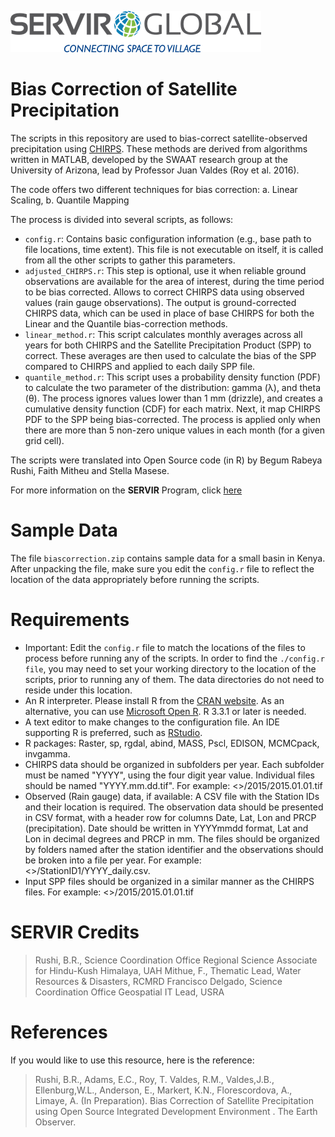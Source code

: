 ![.](SERVIRGlobal.png)

# Bias Correction of Satellite Precipitation 

The scripts in this repository are used to bias-correct satellite-observed precipitation using [CHIRPS](http://chg.geog.ucsb.edu/data/chirps/).  These methods are derived from algorithms written in MATLAB, developed by the SWAAT research group at the University of Arizona, lead by Professor Juan Valdes (Roy et al. 2016).

The code offers two different techniques for bias correction:
a. Linear Scaling,
b. Quantile Mapping

The process is divided into several scripts, as follows:
  - `config.r`: Contains basic configuration information (e.g., base path to file locations, time extent). This file is not executable on itself, it is called from all the other scripts to gather this parameters.
  - `adjusted_CHIRPS.r`:  This step is optional, use it when reliable ground observations are available for the area of interest, during the time period to be bias corrected. Allows to correct CHIRPS data using observed values (rain gauge observations). The output is ground-corrected CHIRPS  data, which can be used in place of base CHIRPS for both the Linear and the Quantile bias-correction methods. 
  - `linear_method.r`: This script calculates monthly averages across all years for both CHIRPS and the Satellite Precipitation Product (SPP) to correct. These averages are then used to calculate the bias of the SPP compared to CHIRPS and applied to each daily SPP file.
  - `quantile_method.r`:  This script uses a probability density function (PDF) to calculate the two parameter of the distribution: gamma (λ), and theta (θ). The process ignores values lower than 1 mm (drizzle), and creates a cumulative density function (CDF) for each matrix. Next, it map CHIRPS PDF to the SPP being bias-corrected. The process is applied only when there are more than 5 non-zero unique values in each month (for a given grid cell).

The scripts were translated into Open Source code (in R) by Begum Rabeya Rushi, Faith Mitheu and Stella Masese.

For more information on the **SERVIR** Program, click [here](https://servirglobal.net) 

# Sample Data
The file `biascorrection.zip` contains sample data for a small basin in Kenya. After unpacking the file, make sure you edit the `config.r` file to reflect the location of the data appropriately before running the scripts.

# Requirements
- Important: Edit the `config.r` file to match the locations of the files to process before running any of the scripts. In order to find the `./config.r file`, you may need to set your working directory to the location of the scripts, prior to running any of them. The data directories do not need to reside under this location.
- An R interpreter. Please install R from the [CRAN website](https://cran.r-project.org/). As an alternative, you can use [Microsoft Open R](https://mran.microsoft.com/open). R 3.3.1 or later is needed.
- A text editor to make changes to the configuration file. An IDE supporting R is preferred, such as [RStudio](https://www.rstudio.com/).
- R packages: Raster, sp, rgdal, abind, MASS, Pscl, EDISON, MCMCpack, invgamma.
- CHIRPS data should be organized in subfolders per year. Each subfolder must be named "YYYY", using the four digit year value. Individual files should be named "YYYY.mm.dd.tif". For example: <<base path to CHIRPS data>>/2015/2015.01.01.tif
- Observed (Rain gauge) data, if available: A CSV file with the Station IDs and their location is required. The observation data should be presented in CSV format, with a header row for columns Date, Lat, Lon and PRCP (precipitation). Date should be written in YYYYmmdd format, Lat and Lon in decimal degrees and PRCP in mm. The files should be organized by folders named after the station identifier and the observations should be broken into a file per year. For example: <<path to observed data>>/StationID1/YYYY_daily.csv. 
- Input SPP files should be organized in a similar manner as the CHIRPS files. For example: <<base path to SPP data>>/2015/2015.01.01.tif

# SERVIR Credits

> Rushi, B.R., Science Coordination Office Regional Science Associate for Hindu-Kush Himalaya, UAH
> Mithue, F., Thematic Lead, Water Resources & Disasters, RCMRD
> Francisco Delgado, Science Coordination Office Geospatial IT Lead, USRA

# References

If you would like to use this resource, here is the reference:

> Rushi, B.R., Adams, E.C., Roy, T. Valdes, R.M., Valdes,J.B., Ellenburg,W.L., Anderson, E., Markert, K.N., Florescordova, A., Limaye, A. (In Preparation). Bias Correction of Satellite Precipitation using Open Source Integrated Development Environment . The Earth Observer. 
